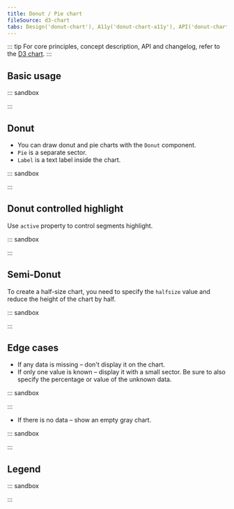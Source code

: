 ```yaml
---
title: Donut / Pie chart
fileSource: d3-chart
tabs: Design('donut-chart'), A11y('donut-chart-a11y'), API('donut-chart-api'), Examples('donut-chart-d3-code'), Changelog('d3-chart-changelog')
---
```


::: tip
For core principles, concept description, API and changelog, refer to the [D3 chart](/data-display/d3-chart/d3-chart).
:::

## Basic usage

::: sandbox

<script lang="tsx">
import React from 'react';
import { Chart } from '@semcore/ui/d3-chart';

const Demo = () => {
  return (
    <div style={{ width: '450px' }}>
      <Chart.Donut plotWidth={300} plotHeight={300} data={data} />
    </div>
  );
};

const data = {
  a: 3,
  b: 1,
  c: 2,
};
</script>

:::

## Donut

- You can draw donut and pie charts with the `Donut` component.
- `Pie` is a separate sector.
- `Label` is a text label inside the chart.

::: sandbox

<script lang="tsx">
import React from 'react';
import { Donut, Plot } from '@semcore/ui/d3-chart';
import { Flex } from '@semcore/ui/flex-box';
import { Text } from '@semcore/ui/typography';

const Demo = () => {
  return (
    <Plot width={300} height={300} data={data}>
      <Donut innerRadius={100}>
        <Donut.Pie dataKey='a' name='Pie 1' />
        <Donut.Pie dataKey='b' name='Pie 2' />
        <Donut.Pie dataKey='c' name='Pie 3' />
        <Donut.Label>Example</Donut.Label>
      </Donut>
      <Donut.Tooltip>
        {({ dataKey, name }) => {
          return {
            children: (
              <>
                <Donut.Tooltip.Title>{name}</Donut.Tooltip.Title>
                <Flex justifyContent='space-between'>
                  <Text bold>{data[dataKey]}</Text>
                </Flex>
              </>
            ),
          };
        }}
      </Donut.Tooltip>
    </Plot>
  );
};

const data = {
  a: 3,
  b: 1,
  c: 2,
};
</script>

:::

## Donut controlled highlight

Use `active` property to control segments highlight.

::: sandbox

<script lang="tsx">
import React from 'react';
import { Donut, Plot } from '@semcore/ui/d3-chart';
import { Flex } from '@semcore/ui/flex-box';
import Checkbox from '@semcore/ui/checkbox';

const data = { a: 3, b: 1, c: 2 };

const Demo = () => {
  const [selected, setSelected] = React.useState(['b']);
  const handleCheckboxToggle = React.useCallback(
    (name) => () => {
      setSelected((selected) => {
        if (selected.includes(name)) {
          return selected.filter((selectedName) => selectedName !== name);
        } else {
          return [...selected, name];
        }
      });
    },
    [setSelected],
  );

  return (
    <Flex mt={3} alignItems='flex-start' flexWrap>
      <Plot height={120} width={120} m='0 28px 24px 0' data={data}>
        <Donut innerRadius={30}>
          {Object.keys(data).map((name, index) => (
            <Donut.Pie
              key={name}
              dataKey={name}
              name={`Pie ${index}`}
              active={selected.includes(name)}
            />
          ))}
        </Donut>
      </Plot>
      <Flex direction='column'>
        {Object.keys(data).map((name, index) => {
          return (
            <Checkbox key={name} id={name} theme={`chart-palette-order-${index + 1}`}>
              <Checkbox.Value
                value={name}
                checked={selected.includes(name)}
                onChange={handleCheckboxToggle(name)}
              />
              <Checkbox.Text>{`Option ${name.toUpperCase()}`}</Checkbox.Text>
            </Checkbox>
          );
        })}
      </Flex>
    </Flex>
  );
};
</script>

:::

## Semi-Donut

To create a half-size chart, you need to specify the `halfsize` value and reduce the height of the chart by half.

::: sandbox

<script lang="tsx">
import React from 'react';
import { Plot, Donut } from '@semcore/ui/d3-chart';
import { Text } from '@semcore/ui/typography';
import { Flex } from '@semcore/ui/flex-box';

const Demo = () => {
  return (
    <Plot width={300} height={150} data={data}>
      <Donut halfsize innerRadius={100}>
        <Donut.Pie dataKey='a' name='Pie 1' />
        <Donut.Pie dataKey='b' name='Pie 2' />
        <Donut.Pie dataKey='c' name='Pie 3' />
        <Donut.Label label='71,240 engagements'>
          <Text tag='tspan' x='0' dy='-1.2em' fill='#191b23' size={600}>
            71,240
          </Text>
          <Text tag='tspan' x='0' dy='1.2em' fill='#6c6e79' size={200}>
            Engagements
          </Text>
        </Donut.Label>
      </Donut>
      <Donut.Tooltip>
        {({ dataKey, name }) => {
          return {
            children: (
              <>
                <Donut.Tooltip.Title>{name}</Donut.Tooltip.Title>
                <Flex justifyContent='space-between'>
                  <Text bold>{data[dataKey]}</Text>
                </Flex>
              </>
            ),
          };
        }}
      </Donut.Tooltip>
    </Plot>
  );
};

const data = {
  a: 3,
  b: 1,
  c: 2,
};
</script>

:::

## Edge cases

- If any data is missing – don't display it on the chart.
- If only one value is known – display it with a small sector. Be sure to also specify the percentage or value of the unknown data.

::: sandbox

<script lang="tsx">
import React from 'react';
import { Plot, Donut } from '@semcore/ui/d3-chart';
import { Text } from '@semcore/ui/typography';

const Demo = () => {
  return (
    <Plot width={300} height={150} data={data}>
      <Donut halfsize innerRadius={100}>
        <Donut.Pie name='Speed' dataKey='speed' />
        <Donut.Pie name='Other' dataKey='other' color='#C4C7CF' />
        <Donut.Label>
          <Text tag='tspan' x='0' dy='-1.2em' fill='#6C6E79' size={400}>
            Keyword volume
          </Text>
        </Donut.Label>
      </Donut>
    </Plot>
  );
};

const data = {
  speed: 3,
  other: 200,
};
</script>

:::

- If there is no data – show an empty gray chart.

::: sandbox

<script lang="tsx">
import React from 'react';
import { Plot, Donut, colors } from '@semcore/ui/d3-chart';

const Demo = () => {
  return (
    <Plot width={300} height={300} data={data}>
      <Donut innerRadius={100}>
        <Donut.EmptyData />
        <Donut.Pie dataKey='a' name='a' />
        <Donut.Pie dataKey='b' name='b' />
        <Donut.Pie dataKey='c' name='c' />
      </Donut>
    </Plot>
  );
};

const data = {
  a: 0,
  b: 0,
  c: 0,
};
</script>

:::

## Legend

::: sandbox

<script lang="tsx">
import React from 'react';
import { ChartLegend, Donut, makeDataHintsContainer, Plot } from '@semcore/ui/d3-chart';
import { Flex } from '@semcore/ui/flex-box';
import Card from '@semcore/ui/card';

const dataHints = makeDataHintsContainer();

const Demo = () => {
  const width = 250;
  const height = 250;

  const [legendItems, setLegendItems] = React.useState(
    Object.keys(data).map((item, index) => {
      return {
        id: item,
        label: `Dataset${item}`,
        checked: true,
        color: `chart-palette-order-${index + 1}`,
      };
    }),
  );

  const [highlightedLine, setHighlightedLine] = React.useState(-1);

  const handleChangeVisible = React.useCallback((id: string, isVisible: boolean) => {
    setLegendItems((prevItems) => {
      return prevItems.map((item) => {
        if (item.id === id) {
          item.checked = isVisible;
        }

        return item;
      });
    });
  }, []);

  const handleMouseEnter = React.useCallback((id: string) => {
    setHighlightedLine(legendItems.findIndex((line) => line.id === id));
  }, []);
  const handleMouseLeave = React.useCallback(() => {
    setHighlightedLine(-1);
  }, []);

  return (
    <Card w={'550px'}>
      <Card.Header pt={4}>
        <Card.Title tag={'h4'} m={0} inline={true}>
          Chart legend
        </Card.Title>
      </Card.Header>
      <Card.Body tag={Flex} direction='row'>
        <ChartLegend
          direction={'column'}
          wMin={100}
          items={legendItems}
          onChangeVisibleItem={handleChangeVisible}
          onMouseEnterItem={handleMouseEnter}
          onMouseLeaveItem={handleMouseLeave}
          dataHints={dataHints}
        />
        <Plot width={width} height={height} data={data} dataHints={dataHints}>
          <Donut innerRadius={height / 2 - 50}>
            {legendItems.map((item, index) => {
              return (
                item.checked && (
                  <Donut.Pie
                    dataKey={item.id}
                    key={item.id}
                    name={item.label}
                    color={item.color}
                    transparent={highlightedLine !== -1 && highlightedLine !== index}
                  />
                )
              );
            })}
          </Donut>
        </Plot>
      </Card.Body>
    </Card>
  );
};

const data = {
  1: 3,
  2: 1,
  3: 2,
};
</script>

:::
